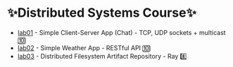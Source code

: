 <h1>✨Distributed Systems Course✨</h1>

<ul>
  <li> <a href="https://github.com/YoC00lig/Distributed-Systems/tree/main/homework1">lab01</a> - Simple Client-Server App (Chat) - TCP, UDP sockets + multicast 🔟 </li>
  <li> <a href="https://github.com/YoC00lig/Distributed-Systems/tree/main/homework2">lab02</a> - Simple Weather App - RESTful API 🔟</li>
    <li> <a href="https://github.com/YoC00lig/Distributed-Systems/tree/main/homework3">lab03</a> - Distributed Filesystem Artifact Repository - Ray 8️⃣</li>
</ul>
